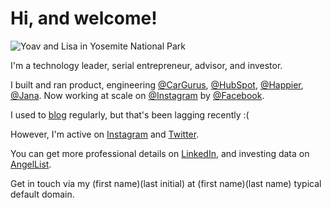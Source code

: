 # Hi, and welcome!

![Yoav and Lisa in Yosemite National Park](https://d12i0l4ao6pqrj.cloudfront.net/img/YoavLisaYosemite.webp)

I'm a technology leader, serial entrepreneur, advisor, and investor.

I built and ran product, engineering [@CarGurus](https://www.cargurus.com/), [@HubSpot](https://www.hubspot.com/), [@Happier](https://www.happier.com/), [@Jana](https://www.crunchbase.com/organization/jana). Now working at scale on [@Instagram](https://www.instagram.com/) by [@Facebook](https://www.facebook.com).

I used to [blog](https://blog.yoavshapira.com/) regularly, but that's been lagging recently :(

However, I'm active on [Instagram](https://www.instagram.com/yoavshapira/) and [Twitter](https://twitter.com/YoavShapira).

You can get more professional details on [LinkedIn](https://www.linkedin.com/in/yoavshapira/), and investing data on [AngelList](https://angel.co/p/yoavshapira).

Get in touch via my (first name)(last initial) at (first name)(last name) typical default domain.
